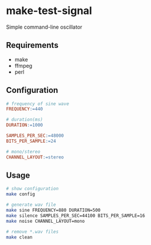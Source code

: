 # make-test-signal

Simple command-line oscillator

## Requirements
- make
- ffmpeg
- perl

## Configuration
```Makefile
# frequency of sine wave
FREQUENCY:=440

# duration(ms)
DURATION:=1000

SAMPLES_PER_SEC:=48000
BITS_PER_SAMPLE:=24

# mono/stereo
CHANNEL_LAYOUT:=stereo
```

## Usage

```bash
# show configuration
make config

# generate wav file
make sine FREQUENCY=880 DURATION=500
make silence SAMPLES_PER_SEC=44100 BITS_PER_SAMPLE=16
make noise CHANNEL_LAYOUT=mono

# remove *.wav files
make clean
```
